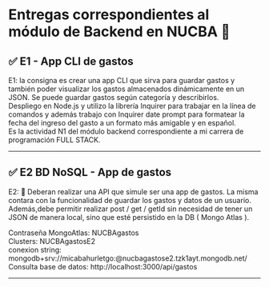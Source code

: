 <h1>Entregas correspondientes al módulo de Backend en NUCBA 	&#128175;</h1> 

<h2> &#9989; E1 -  App CLI de gastos</h2>
E1: la consigna es crear una app CLI que sirva para guardar gastos y también poder visualizar los gastos almacenados dinámicamente en un JSON. 
Se puede guardar gastos según categoría y describirlos. 

<br>
Despliego en Node.js y utilizo la librería Inquirer para trabajar en la línea de comandos y además  trabajo con Inquirer date prompt para formatear la fecha del ingreso del gasto a un formato más amigable y en español.

<br>
Es la actividad N1 del módulo backend correspondiente a mi carrera de programación FULL STACK.

<hr>

<h2> &#9989; E2 BD NoSQL - App de gastos</h2>
E2: 📍 Deberan realizar una API que simule ser una app de gastos. La misma contara con la funcionalidad de guardar los gastos y datos de un usuario. 
Además,debe permitir realizar post / get / getId sin necesidad de tener un JSON de manera local, sino que esté persistido en la DB ( Mongo Atlas ).

Contraseña MongoAtlas: NUCBAgastos <br>
Clusters: NUCBAgastosE2 <br>
conexion string: mongodb+srv://micabahurletgo:<password>@nucbagastose2.tzk1ayt.mongodb.net/
Consulta base de datos: http://localhost:3000/api/gastos

<hr>